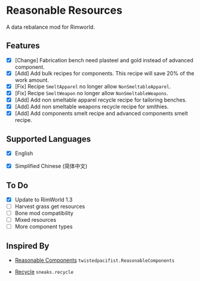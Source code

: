 # Reasonable Resources
A data rebalance mod for Rimworld.

## Features

- [x] [Change] Fabrication bench need plasteel and gold instead of advanced component.
- [x] [Add] Add bulk recipes for components. This recipe will save 20% of the work amount.
- [x] [Fix] Recipe `SmeltApparel` no longer allow `NonSmeltableApparel`.
- [x] [Fix] Recipe `SmeltWeapon`  no longer allow `NonSmeltableWeapons`.
- [x] [Add] Add non smeltable apparel recycle recipe for tailoring benches.
- [x] [Add] Add non smeltable  weapons recycle recipe for smithies.
- [x] [Add] Add components smelt recipe and advanced components smelt recipe.

## Supported Languages

- [x] English

- [x] Simplified Chinese (简体中文)

## To Do

- [x] Update to RimWorld 1.3
- [ ] Harvest grass get resources
- [ ] Bone mod compatibility
- [ ] Mixed resources
- [ ] More component types

## Inspired By

* [Reasonable Components](https://steamcommunity.com/sharedfiles/filedetails/?id=1542915888) `twistedpacifist.ReasonableComponents`

* [Recycle](https://steamcommunity.com/sharedfiles/filedetails/?id=1534883539) `sneaks.recycle`



